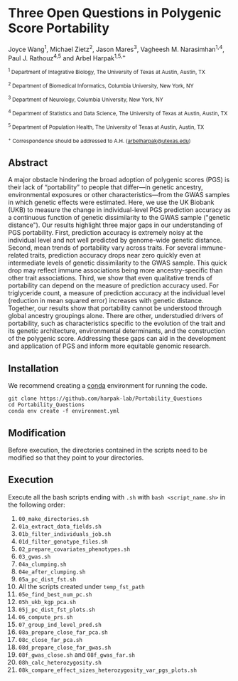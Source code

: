 # Three Open Questions in Polygenic Score Portability

Joyce Wang<sup>1</sup>, Michael Zietz<sup>2</sup>, Jason Mares<sup>3</sup>, Vagheesh M. Narasimhan<sup>1,4</sup>, Paul J. Rathouz<sup>4,5</sup> and Arbel Harpak<sup>1,5,+</sup>

<sub><sup>1</sup> Department of Integrative Biology, The University of Texas at Austin, Austin, TX</sub>

<sub><sup>2</sup> Department of Biomedical Informatics, Columbia University, New York, NY</sub>

<sub><sup>3</sup> Department of Neurology, Columbia University, New York, NY</sub>

<sub><sup>4</sup> Department of Statistics and Data Science, The University of Texas at Austin, Austin, TX</sub>

<sub><sup>5</sup> Department of Population Health, The University of Texas at Austin, Austin, TX</sub>

<sub><sup>+</sup> Correspondence should be addressed to A.H. (arbelharpak@utexas.edu)</sub>

## Abstract

A major obstacle hindering the broad adoption of polygenic scores (PGS) is their lack of “portability” to people that differ—in genetic ancestry, environmental exposures or other characteristics—from the GWAS samples in which genetic effects were estimated.  Here, we use the UK Biobank (UKB) to measure the change in individual-level PGS prediction accuracy as a continuous function of genetic dissimilarity to the GWAS sample ("genetic distance"). Our results highlight three major gaps in our understanding of PGS portability. First, prediction accuracy is extremely noisy at the individual level and not well predicted by genome-wide genetic distance. Second, mean trends of portability vary across traits. For several immune-related traits, prediction accuracy drops near zero quickly even at intermediate levels of genetic dissimilarity to the GWAS sample. This quick drop may reflect immune associations being more ancestry-specific than other trait associations. Third, we show that even qualitative trends of portability can depend on the measure of prediction accuracy used. For triglyceride count, a measure of prediction accuracy at the individual level (reduction in mean squared error) increases with genetic distance. Together, our results show that portability cannot be understood through global ancestry groupings alone. There are other, understudied drivers of portability, such as characteristics specific to the evolution of the trait and its genetic architecture, environmental determinants, and the construction of the polygenic score. Addressing these gaps can aid in the development and application of PGS and inform more equitable genomic research.

## Installation

We recommend creating a [conda](https://docs.conda.io/projects/conda/en/stable/) environment for running the code.

```
git clone https://github.com/harpak-lab/Portability_Questions
cd Portability_Questions
conda env create -f environment.yml
```

## Modification

Before execution, the directories contained in the scripts need to be modified so that they point to your directories.

## Execution

Execute all the bash scripts ending with `.sh` with `bash <script_name.sh>` in the following order:

1. `00_make_directories.sh`
2. `01a_extract_data_fields.sh`
3. `01b_filter_individuals_job.sh`
4. `01d_filter_genotype_files.sh`
5. `02_prepare_covariates_phenotypes.sh`
6. `03_gwas.sh`
7. `04a_clumping.sh`
8. `04e_after_clumping.sh`
9. `05a_pc_dist_fst.sh`
10. All the scripts created under `temp_fst_path`
11. `05e_find_best_num_pc.sh`
12. `05h_ukb_kgp_pca.sh`
13. `05j_pc_dist_fst_plots.sh`
14. `06_compute_prs.sh`
15. `07_group_ind_level_pred.sh`
16. `08a_prepare_close_far_pca.sh`
17. `08c_close_far_pca.sh`
18. `08d_prepare_close_far_gwas.sh`
19. `08f_gwas_close.sh` and `08f_gwas_far.sh`
20. `08h_calc_heterozygosity.sh`
21. `08k_compare_effect_sizes_heterozygosity_var_pgs_plots.sh`

